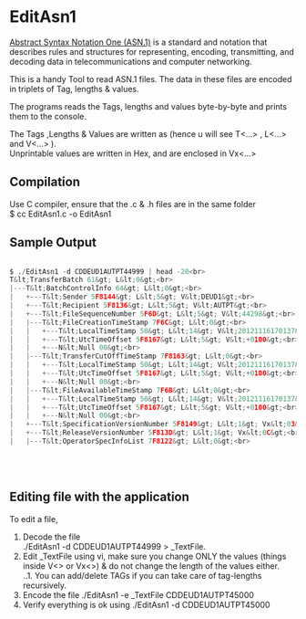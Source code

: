 # EditAsn1

<a href="https://en.wikipedia.org/wiki/Abstract_Syntax_Notation_One">Abstract Syntax Notation One (ASN.1)</a> is a standard and notation that describes rules and structures for representing, encoding, transmitting, and decoding data in telecommunications and computer networking. <br>

This is a handy Tool to read ASN.1 files. The data in these files are encoded in triplets of Tag, lengths & values.<br>

The programs reads the Tags, lengths and values byte-by-byte and prints them to the console.<br>

The Tags ,Lengths & Values are written as (hence u will see T<...> , L<...> and V<...> ). <br>
Unprintable values are written in Hex, and are enclosed in Vx<...><br>

## Compilation
  Use C compiler, ensure that the .c & .h files are in the same folder <br>
  $ cc EditAsn1.c -o EditAsn1


## Sample Output
```python

$ ./EditAsn1 -d CDDEUD1AUTPT44999 | head -20<br>
T&lt;TransferBatch 61&gt; L&lt;0&gt;<br>
|---T&lt;BatchControlInfo 64&gt; L&lt;0&gt;<br>
|   +---T&lt;Sender 5F8144&gt; L&lt;5&gt; V&lt;DEUD1&gt;<br>
|   +---T&lt;Recipient 5F8136&gt; L&lt;5&gt; V&lt;AUTPT&gt;<br>
|   +---T&lt;FileSequenceNumber 5F6D&gt; L&lt;5&gt; V&lt;44298&gt;<br>
|   |---T&lt;FileCreationTimeStamp 7F6C&gt; L&lt;0&gt;<br>
|   |   +---T&lt;LocalTimeStamp 50&gt; L&lt;14&gt; V&lt;20121116170137&gt;<br>
|   |   +---T&lt;UtcTimeOffset 5F8167&gt; L&lt;5&gt; V&lt;+0100&gt;<br>
|   |   +---N&lt;Null 00&gt;<br>
|   |---T&lt;TransferCutOffTimeStamp 7F8163&gt; L&lt;0&gt;<br>
|   |   +---T&lt;LocalTimeStamp 50&gt; L&lt;14&gt; V&lt;20121116170137&gt;<br>
|   |   +---T&lt;UtcTimeOffset 5F8167&gt; L&lt;5&gt; V&lt;+0100&gt;<br>
|   |   +---N&lt;Null 00&gt;<br>
|   |---T&lt;FileAvailableTimeStamp 7F6B&gt; L&lt;0&gt;<br>
|   |   +---T&lt;LocalTimeStamp 50&gt; L&lt;14&gt; V&lt;20121116170137&gt;<br>
|   |   +---T&lt;UtcTimeOffset 5F8167&gt; L&lt;5&gt; V&lt;+0100&gt;<br>
|   |   +---N&lt;Null 00&gt;<br>
|   +---T&lt;SpecificationVersionNumber 5F8149&gt; L&lt;1&gt; Vx&lt;03&gt;<br>
|   +---T&lt;ReleaseVersionNumber 5F813D&gt; L&lt;1&gt; Vx&lt;0C&gt;<br>
|   |---T&lt;OperatorSpecInfoList 7F8122&gt; L&lt;0&gt;<br>
```

<br> <br>
<p>

## Editing file with the application

To edit a file,<br>
1.  Decode the file<br>
    ./EditAsn1 -d CDDEUD1AUTPT44999 > _TextFile.<br>
2.  Edit _TextFile using vi, make sure you change ONLY the values (things inside V<> or Vx<>) & do not change the length of the values either.<br>
 ..1. You can add/delete TAGs if you can take care of tag-lengths recursively. <br>
3. Encode the file ./EditAsn1 -e _TextFile CDDEUD1AUTPT45000 <br>
4. Verify everything is ok using ./EditAsn1 -d CDDEUD1AUTPT45000<br>
